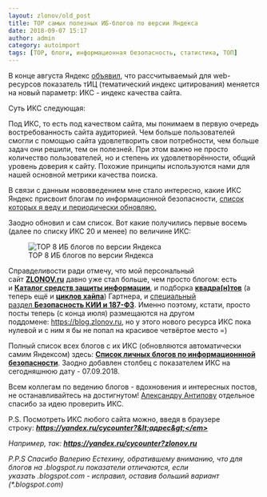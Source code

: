 ```yaml
---
layout: zlonov/old_post
title: TOP самых полезных ИБ-блогов по версии Яндекса
date: 2018-09-07 15:17
author: admin
category: autoimport
tags: [TOP, блоги, информационная безопасность, статистика, ТОП]
---
```


В конце августа Яндекс&nbsp;<a href="https://webmaster.yandex.ru/blog/yandeks-zamenyaet-tits-na-iks-novyy-pokazatel-kachestva-sayta">объявил</a>, что рассчитываемый для web-ресурсов показатель тИЦ (тематический индекс цитирования) меняется на новый параметр: ИКС - индекс качества сайта.



Суть ИКС следующая:



Под ИКС, то есть под качеством сайта, мы понимаем в первую очередь востребованность сайта аудиторией. Чем больше пользователей смогли с помощью сайта удовлетворить свои потребности, чем больше задач они решили, тем он полезней. При этом важно не просто количество пользователей, но и степень их удовлетворённости, общий уровень доверия к сайту. Похожие принципы используются нами для нашей основной метрики качества поиска.



В связи с данным нововведением мне стало интересно, какие ИКС Яндекс присвоит блогам по информационной безопасности,&nbsp;<a href="https://zlonov.ru/blogs/">список которых я веду и периодически обновляю.</a>



Заодно обновил и сам список. Вот какие получились первые восемь (далее по списку ИКС 20 и менее) по величине ИКС:


<!-- wp:image {"id":72605} -->
<figure class="wp-block-image"><img src="/assets/uploads/TOP-8-ИБ-блогов-по-версии-Яндекса-1024x955.png" alt="TOP 8 ИБ блогов по версии Яндекса" class="wp-image-72605"/><figcaption>TOP 8 ИБ блогов по версии Яндекса</figcaption></figure>
<!-- /wp:image -->


Справделивости ради отмечу, что мой персональный сайт&nbsp;<a href="https://zlonov.ru/"><strong>ZLONOV.ru</strong></a>&nbsp;давно уже стал больше, чем просто блогом: есть и&nbsp;<a href="https://zlonov.ru/catalog/"><strong>Каталог средств защиты информации</strong></a>, и подборка&nbsp;<a href="https://zlonov.ru/gartner/mqs/"><strong>квадра(н)тов</strong></a>&nbsp;(а теперь ещё и&nbsp;<a href="https://zlonov.ru/gartner/hc/"><strong>циклов хайпа</strong></a>) Гартнера, и&nbsp;<a href="https://zlonov.ru/kii/">специальный раздел&nbsp;<strong>Безопасность КИИ и 187-ФЗ</strong></a>. Именно поэтому, кстати, просто посты теперь (с конца июля) размещаются на другом поддомене:&nbsp;<a href="https://blog.zlonov.ru/">https://blog.zlonov.ru</a>, но у этого нового ресурса ИКС пока нулевой и с ним я бы не попал на красивое четвёртое место =)



Полный список всех блогов с их ИКС (обновляются автоматически самим Яндексом) здесь:&nbsp;<a href="https://zlonov.ru/blogs/"><strong>Список личных блогов по информационнной безопасности</strong></a>. Заодно добавлен столбец с показателем ИКС на сегодняшнюю дату - 07.09.2018.



Всем коллегам по ведению блогов - вдохновения и интересных постов, не останавливайтесь на достигнутом!&nbsp;<a href="https://www.facebook.com/alexander.antipov.165">Александру Антипову</a>&nbsp;отдельное спасибо за идею проверить ИКС.



P.S. Посмотреть ИКС любого сайта можно, введя в браузере строку:&nbsp;<strong><em>https://yandex.ru/cycounter?&lt;адрес&gt;</em></strong>



Например, так:&nbsp;<a href="https://yandex.ru/cycounter?zlonov.ru"><strong><em>https://yandex.ru/cycounter?zlonov.ru</em></strong></a>



P.P.S Спасибо Валерию Естехину, обратившему вниманию, что для блогов на&nbsp;<em>*.blogspot.ru</em>&nbsp;показатели отличаются, если указать&nbsp;<em>*.blogspot.com</em>&nbsp;- исправил, оставив больший вариант (<em>*.blogspot.com</em>)

